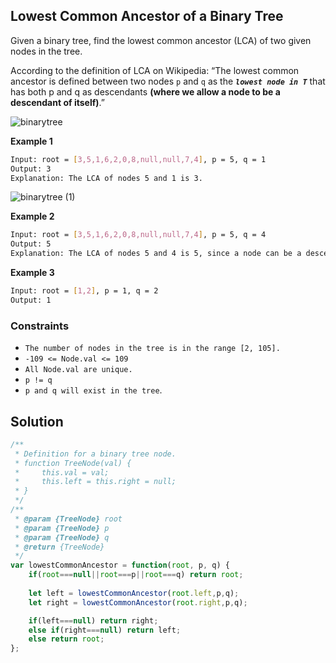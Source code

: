 
##    Lowest Common Ancestor of a Binary Tree

Given a binary tree, find the lowest common ancestor (LCA) of two given nodes in the tree.

According to the definition of LCA on Wikipedia: “The lowest common ancestor is defined between two nodes ```p``` and ```q``` as the ***```lowest node in T```*** that has both p and q as descendants **(where we allow a node to be a descendant of itself)**.”
 


 


![binarytree](https://user-images.githubusercontent.com/118065908/234305099-500f0a2a-e514-48c9-a264-760e7e85ef1b.png)


**Example 1**
```bash
Input: root = [3,5,1,6,2,0,8,null,null,7,4], p = 5, q = 1
Output: 3
Explanation: The LCA of nodes 5 and 1 is 3.
```

![binarytree (1)](https://user-images.githubusercontent.com/118065908/234305122-cf6294bc-cac9-46cb-babd-2315a87f6866.png)

**Example 2**
```bash
Input: root = [3,5,1,6,2,0,8,null,null,7,4], p = 5, q = 4
Output: 5
Explanation: The LCA of nodes 5 and 4 is 5, since a node can be a descendant of itself according to the LCA definition.
```
**Example 3**
```bash
Input: root = [1,2], p = 1, q = 2
Output: 1
```

### Constraints

- ```The number of nodes in the tree is in the range [2, 105].```
- ```-109 <= Node.val <= 109```
- ```All Node.val are unique.```
- ```p != q```
- ```p and q will exist in the tree```.

## Solution

```javascript
/**
 * Definition for a binary tree node.
 * function TreeNode(val) {
 *     this.val = val;
 *     this.left = this.right = null;
 * }
 */
/**
 * @param {TreeNode} root
 * @param {TreeNode} p
 * @param {TreeNode} q
 * @return {TreeNode}
 */
var lowestCommonAncestor = function(root, p, q) {
    if(root===null||root===p||root===q) return root;
    
    let left = lowestCommonAncestor(root.left,p,q);
    let right = lowestCommonAncestor(root.right,p,q);

    if(left===null) return right;
    else if(right===null) return left;
    else return root;
};
```
